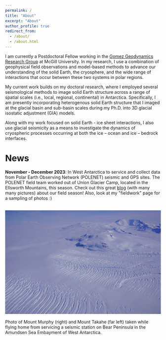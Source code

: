 ```yaml
---
permalink: /
title: "About"
excerpt: "About"
author_profile: true
redirect_from: 
  - /about/
  - /about.html
---
```


I am currently a Postdoctoral Fellow working in the [Gomez Geodynamics Research Group](https://www.natalyagomez.com "Geodynamics Research Group") 
at McGill University. In my research, I use a combination of geophysical field
observations and model-based methods to advance our understanding of the solid Earth,
the cryosphere, and the wide range of interactions that occur between these two systems
in polar regions. 

My current work builds on my doctoral research, where I employed several seismological methods
to image solid Earth structure across a range of spatial scales (i.e., local, regional, continental) in Antarctica.
Specifically, I am presently incorporating heterogenous solid Earth structure that I imaged at the glacial basin and 
sub-basin scales during my Ph.D. into 3D glacial isostatic adjustment (GIA) models.

Along with my work focused on solid Earth - ice sheet interactions, I also use 
glacial seismicity as a means to investigate the dynamics of cryospheric processes occurring at both the ice – ocean and ice – bedrock interfaces. 


# News
**November - December 2023**: In West Antarctica to service and collect data from Polar Earth Observing Network (POLENET) seismic and GPS sites. 
The POLENET field team worked out of Union Glacier Camp, located in the Ellsworth Mountains, this season. Check out this great 
[blog](https://polenet.org/2023-2024-field-season-progress/) (with many many pictures) about our field season! 
Also, look at my "fieldwork" page for a sampling of photos :) 


<br/><img src='/images/DSC01963.JPG'>

Photo of Mount Murphy (right) and Mount Takahe (far left) taken while flying home from servicing a 
seismic station on Bear Peninsula in the Amundsen Sea Embayment of West Antarctica.





